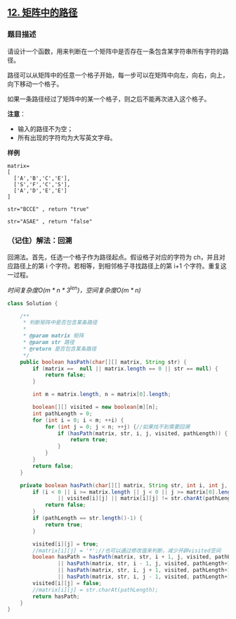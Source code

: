 ## [12. 矩阵中的路径](https://leetcode.cn/problems/ju-zhen-zhong-de-lu-jing-lcof/)

### 题目描述

请设计一个函数，用来判断在一个矩阵中是否存在一条包含某字符串所有字符的路径。

路径可以从矩阵中的任意一个格子开始，每一步可以在矩阵中向左，向右，向上，向下移动一个格子。

如果一条路径经过了矩阵中的某一个格子，则之后不能再次进入这个格子。

**注意**：

- 输入的路径不为空；
- 所有出现的字符均为大写英文字母。

**样例**

```
matrix=
[
  ['A','B','C','E'],
  ['S','F','C','S'],
  ['A','D','E','E']
]

str="BCCE" , return "true"

str="ASAE" , return "false"
```

### （记住）解法：回溯

回溯法。首先，任选一个格子作为路径起点。假设格子对应的字符为 ch，并且对应路径上的第 i 个字符。若相等，到相邻格子寻找路径上的第 i+1 个字符。重复这一过程。

*时间复杂度$O(m*n*3^{len})$，空间复杂度$O(m*n)$*
```java
class Solution {

    /**
     * 判断矩阵中是否包含某条路径
     *
     * @param matrix 矩阵
     * @param str 路径
     * @return 是否包含某条路径
     */
    public boolean hasPath(char[][] matrix, String str) {
        if (matrix ==  null || matrix.length == 0 || str == null) {
            return false;
        }

        int m = matrix.length, n = matrix[0].length;

        boolean[][] visited = new boolean[m][n];
        int pathLength = 0;
        for (int i = 0; i < m; ++i) {
            for (int j = 0; j < n; ++j) {//如果找不到需要回溯
                if (hasPath(matrix, str, i, j, visited, pathLength)) {
                    return true;
                }
            }
        }
        return false;
    }

    private boolean hasPath(char[][] matrix, String str, int i, int j, boolean[][] visited, int pathLength) {
        if (i < 0 || i >= matrix.length || j < 0 || j >= matrix[0].length
                || visited[i][j] || matrix[i][j] != str.charAt(pathLength)) {
            return false;
        }
        if (pathLength == str.length()-1) {
            return true;
        }

        visited[i][j] = true;
        //matrix[i][j] = '*';//也可以通过修改值来判断，减少开辟visited空间
        boolean hasPath = hasPath(matrix, str, i + 1, j, visited, pathLength+1) //下
                || hasPath(matrix, str, i - 1, j, visited, pathLength+1) //上
                || hasPath(matrix, str, i, j + 1, visited, pathLength+1) //右
                || hasPath(matrix, str, i, j - 1, visited, pathLength+1); //左
        visited[i][j] = false;
        //matrix[i][j] = str.charAt(pathLength);
        return hasPath;
    }
}
```
